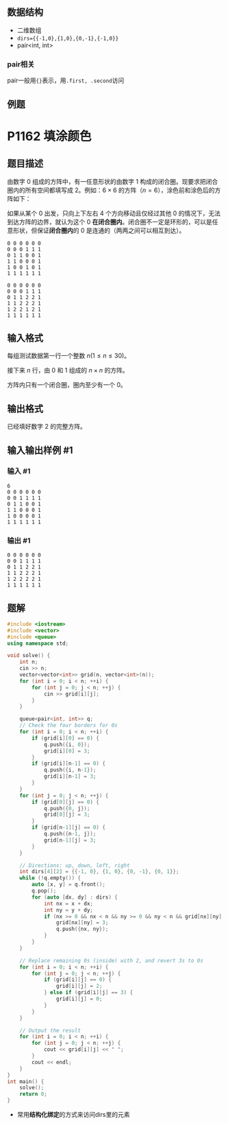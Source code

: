 ## 数据结构
- 二维数组
- `dirs={{-1,0},{1,0},{0,-1},{-1,0}}`
- pair<int, int>
### pair相关
pair一般用`{}`表示，用`.first, .second`访问
## 例题
# P1162 填涂颜色

## 题目描述

由数字 $0$ 组成的方阵中，有一任意形状的由数字 $1$ 构成的闭合圈。现要求把闭合圈内的所有空间都填写成 $2$。例如：$6\times 6$ 的方阵（$n=6$），涂色前和涂色后的方阵如下：

如果从某个 $0$ 出发，只向上下左右 $4$ 个方向移动且仅经过其他 $0$ 的情况下，无法到达方阵的边界，就认为这个 $0$ **在闭合圈内**。闭合圈不一定是环形的，可以是任意形状，但保证**闭合圈内**的 $0$ 是连通的（两两之间可以相互到达）。

```plain
0 0 0 0 0 0
0 0 0 1 1 1
0 1 1 0 0 1
1 1 0 0 0 1
1 0 0 1 0 1
1 1 1 1 1 1
```
```plain
0 0 0 0 0 0
0 0 0 1 1 1
0 1 1 2 2 1
1 1 2 2 2 1
1 2 2 1 2 1
1 1 1 1 1 1
```

## 输入格式

每组测试数据第一行一个整数 $n(1 \le n \le 30)$。

接下来 $n$ 行，由 $0$ 和 $1$ 组成的 $n \times n$ 的方阵。

方阵内只有一个闭合圈，圈内至少有一个 $0$。

## 输出格式

已经填好数字 $2$ 的完整方阵。

## 输入输出样例 #1

### 输入 #1

```
6
0 0 0 0 0 0
0 0 1 1 1 1
0 1 1 0 0 1
1 1 0 0 0 1
1 0 0 0 0 1
1 1 1 1 1 1
```

### 输出 #1

```
0 0 0 0 0 0
0 0 1 1 1 1
0 1 1 2 2 1
1 1 2 2 2 1
1 2 2 2 2 1
1 1 1 1 1 1
```
## 题解
```cpp
#include <iostream>
#include <vector>
#include <queue>
using namespace std;

void solve() {
    int n;
    cin >> n;
    vector<vector<int>> grid(n, vector<int>(n));
    for (int i = 0; i < n; ++i) {
        for (int j = 0; j < n; ++j) {
            cin >> grid[i][j];
        }
    }

    queue<pair<int, int>> q;
    // Check the four borders for 0s
    for (int i = 0; i < n; ++i) {
        if (grid[i][0] == 0) {
            q.push({i, 0});
            grid[i][0] = 3;
        }
        if (grid[i][n-1] == 0) {
            q.push({i, n-1});
            grid[i][n-1] = 3;
        }
    }
    for (int j = 0; j < n; ++j) {
        if (grid[0][j] == 0) {
            q.push({0, j});
            grid[0][j] = 3;
        }
        if (grid[n-1][j] == 0) {
            q.push({n-1, j});
            grid[n-1][j] = 3;
        }
    }

    // Directions: up, down, left, right
    int dirs[4][2] = {{-1, 0}, {1, 0}, {0, -1}, {0, 1}};
    while (!q.empty()) {
        auto [x, y] = q.front();
        q.pop();
        for (auto [dx, dy] : dirs) {
            int nx = x + dx;
            int ny = y + dy;
            if (nx >= 0 && nx < n && ny >= 0 && ny < n && grid[nx][ny] == 0) {
                grid[nx][ny] = 3;
                q.push({nx, ny});
            }
        }
    }

    // Replace remaining 0s (inside) with 2, and revert 3s to 0s
    for (int i = 0; i < n; ++i) {
        for (int j = 0; j < n; ++j) {
            if (grid[i][j] == 0) {
                grid[i][j] = 2;
            } else if (grid[i][j] == 3) {
                grid[i][j] = 0;
            }
        }
    }

    // Output the result
    for (int i = 0; i < n; ++i) {
        for (int j = 0; j < n; ++j) {
            cout << grid[i][j] << " ";
        }
        cout << endl;
    }
}
int main() {
    solve();
    return 0;
}
```
- 常用**结构化绑定**的方式来访问dirs里的元素
